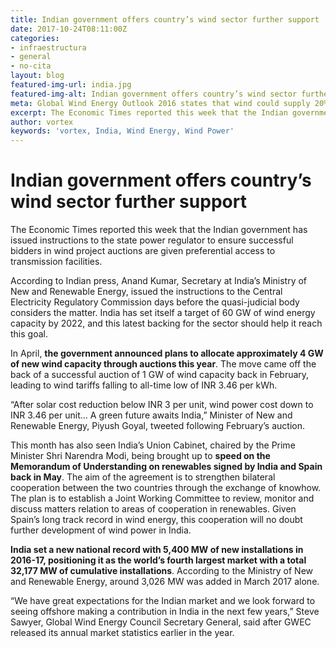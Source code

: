 ```yaml
---
title: Indian government offers country’s wind sector further support
date: 2017-10-24T08:11:00Z
categories:
- infraestructura
- general
- no-cita
layout: blog
featured-img-url: india.jpg
featured-img-alt: Indian government offers country’s wind sector further support
meta: Global Wind Energy Outlook 2016 states that wind could supply 20% of global electricity by 2030
excerpt: The Economic Times reported this week that the Indian government has issued instructions to the state power regulator to ensure successful bidders in wind project auctions are given preferential access to transmission facilities.
author: vortex
keywords: 'vortex, India, Wind Energy, Wind Power'
---
```


# Indian government offers country’s wind sector further support

The Economic Times reported this week that the Indian government has issued instructions to the state power regulator to ensure successful bidders in wind project auctions are given preferential access to transmission facilities.

According to Indian press, Anand Kumar, Secretary at India’s Ministry of New and Renewable Energy, issued the instructions to the Central Electricity Regulatory Commission days before the quasi-judicial body considers the matter. India has set itself a target of 60 GW of wind energy capacity by 2022, and this latest backing for the sector should help it reach this goal.
 
In April, **the government announced plans to allocate approximately 4 GW of new wind capacity through auctions this year**. The move came off the back of a successful auction of 1 GW of wind capacity back in February, leading to wind tariffs falling to all-time low of INR 3.46 per kWh.
 
“After solar cost reduction below INR 3 per unit, wind power cost down to INR 3.46 per unit… A green future awaits India,” Minister of New and Renewable Energy, Piyush Goyal, tweeted following February’s auction.
 
This month has also seen India’s Union Cabinet, chaired by the Prime Minister Shri Narendra Modi, being brought up to **speed on the Memorandum of Understanding on renewables signed by India and Spain back in May**. The aim of the agreement is to strengthen bilateral cooperation between the two countries through the exchange of knowhow. The plan is to establish a Joint Working Committee to review, monitor and discuss matters relation to areas of cooperation in renewables. Given Spain’s long track record in wind energy, this cooperation will no doubt further development of wind power in India.
 
**India set a new national record with 5,400 MW of new installations in 2016-17, positioning it as the world’s fourth largest market with a total 32,177 MW of cumulative installations**. According to the Ministry of New and Renewable Energy, around 3,026 MW was added in March 2017 alone.
 
“We have great expectations for the Indian market and we look forward to seeing offshore making a contribution in India in the next few years,” Steve Sawyer, Global Wind Energy Council Secretary General, said after GWEC released its annual market statistics earlier in the year.
